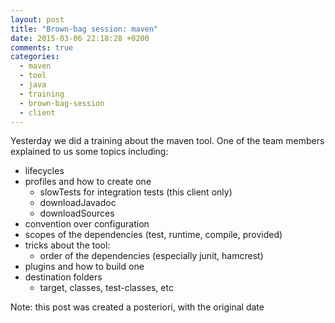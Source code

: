 ```yaml
---
layout: post
title: "Brown-bag session: maven"
date: 2015-03-06 22:18:28 +0200
comments: true
categories:
  - maven
  - tool
  - java
  - training
  - brown-bag-session
  - client
---
```


Yesterday we did a training about the maven tool. One of the team members explained to us some topics including:

  * lifecycles 
  * profiles and how to create one
    * slowTests for integration tests (this client only)
    * downloadJavadoc
    * downloadSources
  * convention over configuration
  * scopes of the dependencies (test, runtime, compile, provided)
  * tricks about the tool:
    * order of the dependencies (especially junit, hamcrest)
  * plugins and how to build one
  * destination folders
    * target, classes, test-classes, etc 


Note: this post was created a posteriori, with the original date
  